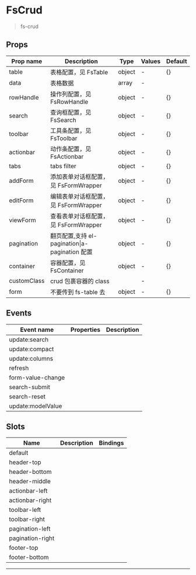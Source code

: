 # FsCrud

> fs-crud

## Props

| Prop name   | Description                                    | Type   | Values | Default |
| ----------- | ---------------------------------------------- | ------ | ------ | ------- |
| table       | 表格配置，见 FsTable                           | object | -      | {}      |
| data        | 表格数据                                       | array  | -      |         |
| rowHandle   | 操作列配置，见 FsRowHandle                     | object | -      | {}      |
| search      | 查询框配置，见 FsSearch                        | object | -      | {}      |
| toolbar     | 工具条配置，见 FsToolbar                       | object | -      | {}      |
| actionbar   | 动作条配置，见 FsActionbar                     | object | -      | {}      |
| tabs        | tabs filter                                    | object | -      | {}      |
| addForm     | 添加表单对话框配置，见 FsFormWrapper           | object | -      | {}      |
| editForm    | 编辑表单对话框配置，见 FsFormWrapper           | object | -      | {}      |
| viewForm    | 查看表单对话框配置，见 FsFormWrapper           | object | -      | {}      |
| pagination  | 翻页配置,支持 el-pagination\|a-pagination 配置 | object | -      | {}      |
| container   | 容器配置，见 FsContainer                       | object | -      | {}      |
| customClass | crud 包裹容器的 class                          |        | -      |         |
| form        | 不要传到 fs-table 去                           | object | -      | {}      |

## Events

| Event name        | Properties | Description |
| ----------------- | ---------- | ----------- |
| update:search     |            |
| update:compact    |            |
| update:columns    |            |
| refresh           |            |
| form-value-change |            |
| search-submit     |            |
| search-reset      |            |
| update:modelValue |            |

## Slots

| Name             | Description | Bindings |
| ---------------- | ----------- | -------- |
| default          |             |          |
| header-top       |             |          |
| header-bottom    |             |          |
| header-middle    |             |          |
| actionbar-left   |             |          |
| actionbar-right  |             |          |
| toolbar-left     |             |          |
| toolbar-right    |             |          |
| pagination-left  |             |          |
| pagination-right |             |          |
| footer-top       |             |          |
| footer-bottom    |             |          |

---
